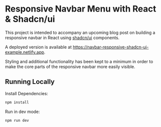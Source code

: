 # Responsive Navbar Menu with React & Shadcn/ui

This project is intended to accompany an upcoming blog post on building a responsive navbar in React using [shadcn/ui](https://ui.shadcn.com/) components. 

A deployed version is available at https://navbar-responsive-shadcn-ui-example.netlify.app.

Styling and additional functionality has been kept to a minimum in order to make the core parts of the responsive navbar more easily visible.  


## Running Locally

Install Dependencies:
```bash
npm install
```

Run in dev mode:
```bash
npm run dev
```
